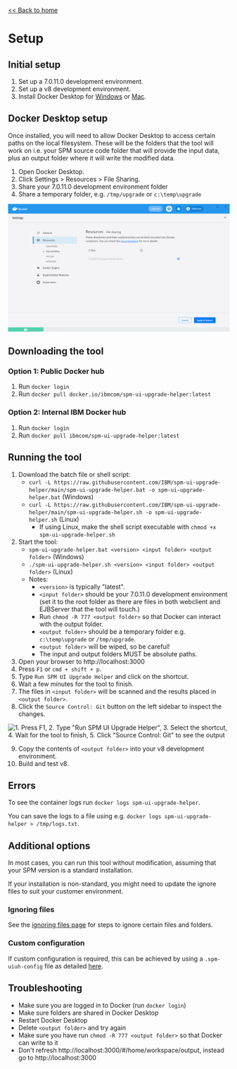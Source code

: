 [<< Back to home](index)

# Setup

## Initial setup

1. Set up a 7.0.11.0 development environment.
2. Set up a v8 development environment.
3. Install Docker Desktop for [Windows](https://docs.docker.com/docker-for-windows/install/) or [Mac](https://docs.docker.com/docker-for-mac/install/).

## Docker Desktop setup

Once installed, you will need to allow Docker Desktop to access certain paths on the local filesystem. These will be the folders that the tool will work on i.e. your SPM source code folder that will provide the input data, plus an output folder where it will write the modified data.

1. Open Docker Desktop.
2. Click Settings > Resources > File Sharing.
3. Share your 7.0.11.0 development environment folder
4. Share a temporary folder, e.g. `/tmp/upgrade` or `c:\temp\upgrade`

![1. Open Docker Desktop, 2. Click the Settings button then Resources then File Sharing, 3. Add the folder you want to share with the Docker container](../images/docker-volume-sharing.png "Docker volume sharing screenshot")

## Downloading the tool

### Option 1: Public Docker hub

1. Run `docker login`
2. Run `docker pull docker.io/ibmcom/spm-ui-upgrade-helper:latest`

### Option 2: Internal IBM Docker hub

1. Run `docker login`
2. Run `docker pull ibmcom/spm-ui-upgrade-helper:latest`

## Running the tool

1. Download the batch file or shell script:
    - `curl -L https://raw.githubusercontent.com/IBM/spm-ui-upgrade-helper/main/spm-ui-upgrade-helper.bat -o spm-ui-upgrade-helper.bat` (Windows)
    - `curl -L https://raw.githubusercontent.com/IBM/spm-ui-upgrade-helper/main/spm-ui-upgrade-helper.sh -o spm-ui-upgrade-helper.sh` (Linux)
        - If using Linux, make the shell script executable with `chmod +x spm-ui-upgrade-helper.sh`
2. Start the tool:
    - `spm-ui-upgrade-helper.bat <version> <input folder> <output folder>` (Windows)
    - `./spm-ui-upgrade-helper.sh <version> <input folder> <output folder>` (Linux)
    - Notes:
        - `<version>` is typically "latest".
        - `<input folder>` should be your 7.0.11.0 development environment (set it to the root folder as there are files in both webclient and EJBServer that the tool will touch.)
        - Run `chmod -R 777 <output folder>` so that Docker can interact with the output folder.
        - `<output folder>` should be a temporary folder e.g. `c:\temp\upgrade` or `/tmp/upgrade`.
        - `<output folder>` will be wiped, so be careful!
        - The input and output folders MUST be absolute paths.
3. Open your browser to http://localhost:3000
4. Press `F1` or `cmd + shift + p`.
5. Type `Run SPM UI Upgrade Helper` and click on the shortcut.
6. Wait a few minutes for the tool to finish.
7. The files in `<input folder>` will be scanned and the results placed in `<output folder>`.
8.  Click the `Source Control: Git` button on the left sidebar to inspect the changes.

![1. Press F1, 2. Type "Run SPM UI Upgrade Helper", 3. Select the shortcut, 4. Wait for the tool to finish, 5. Click "Source Control: Git" to see the output](../images/upgrade-helper.gif "Running the UI Upgrade Helper tool")

9. Copy the contents of `<output folder>` into your v8 development environment.
10. Build and test v8.

## Errors

To see the container logs run `docker logs spm-ui-upgrade-helper`.

You can save the logs to a file using e.g. `docker logs spm-ui-upgrade-helper > /tmp/logs.txt`.

## Additional options

In most cases, you can run this tool without modification, assuming that your SPM version is a standard installation.

If your installation is non-standard, you might need to update the ignore files to suit your customer environment.

### Ignoring files

See the [ignoring files page](customer_ignores) for steps to ignore certain files and folders.

### Custom configuration

If custom configuration is required, this can be achieved by using a `.spm-uiuh-config` file as detailed [here](customer_configuration).

## Troubleshooting

- Make sure you are logged in to Docker (run `docker login`)
- Make sure folders are shared in Docker Desktop
- Restart Docker Desktop
- Delete `<output folder>` and try again
- Make sure you have run `chmod -R 777 <output folder>` so that Docker can write to it
- Don't refresh http://localhost:3000/#/home/workspace/output, instead go to http://localhost:3000
